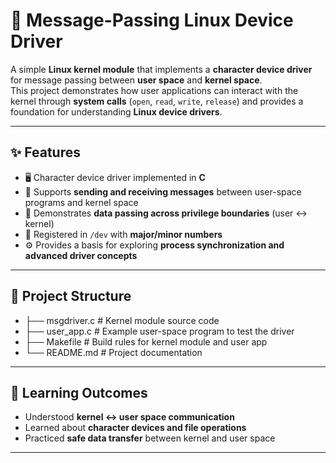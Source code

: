 # 📌 Message-Passing Linux Device Driver

A simple **Linux kernel module** that implements a **character device driver** for message passing between **user space** and **kernel space**.  
This project demonstrates how user applications can interact with the kernel through **system calls** (`open`, `read`, `write`, `release`) and provides a foundation for understanding **Linux device drivers**.  

---

## ✨ Features
- 🖥️ Character device driver implemented in **C**  
- 🔄 Supports **sending and receiving messages** between user-space programs and kernel space  
- 📡 Demonstrates **data passing across privilege boundaries** (user ↔ kernel)  
- 📂 Registered in `/dev` with **major/minor numbers**  
- ⚙️ Provides a basis for exploring **process synchronization and advanced driver concepts**  

---

## 📂 Project Structure
- ├── msgdriver.c # Kernel module source code
- ├── user_app.c # Example user-space program to test the driver
- ├── Makefile # Build rules for kernel module and user app
- └── README.md # Project documentation
  
---

## 📝 Learning Outcomes
- Understood **kernel ↔ user space communication**  
- Learned about **character devices and file operations**  
- Practiced **safe data transfer** between kernel and user space  

---




